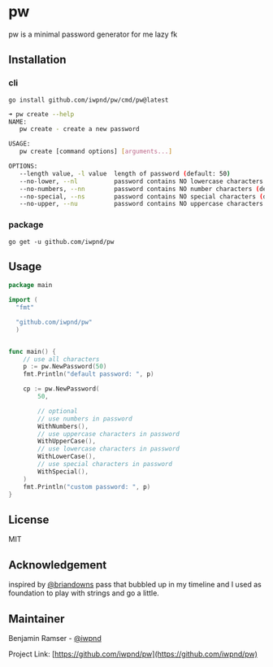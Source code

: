 # pw

pw is a minimal password generator for me lazy fk

## Installation
### cli

```
go install github.com/iwpnd/pw/cmd/pw@latest
```

```bash
➜ pw create --help
NAME:
   pw create - create a new password

USAGE:
   pw create [command options] [arguments...]

OPTIONS:
   --length value, -l value  length of password (default: 50)
   --no-lower, --nl          password contains NO lowercase characters (default: false)
   --no-numbers, --nn        password contains NO number characters (default: false)
   --no-special, --ns        password contains NO special characters (default: false)
   --no-upper, --nu          password contains NO uppercase characters (default: false)
```

### package
```
go get -u github.com/iwpnd/pw
```

## Usage

```go
package main

import (
  "fmt"

  "github.com/iwpnd/pw"
  )


func main() {
    // use all characters
    p := pw.NewPassword(50)
    fmt.Println("default password: ", p)

    cp := pw.NewPassword(
        50,

        // optional
        // use numbers in password
        WithNumbers(),
        // use uppercase characters in password
        WithUpperCase(),
        // use lowercase characters in password
        WithLowerCase(),
        // use special characters in password
        WithSpecial(),
    )
    fmt.Println("custom password: ", p)
}
```

## License

MIT

## Acknowledgement

inspired by [@briandowns](https://github.com/briandowns) pass that bubbled up in my timeline and I used as foundation to play with strings and go a little.

## Maintainer

Benjamin Ramser - [@iwpnd](https://github.com/iwpnd)

Project Link: [https://github.com/iwpnd/pw](https://github.com/iwpnd/pw)
